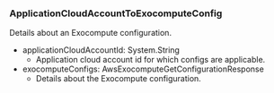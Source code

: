 ### ApplicationCloudAccountToExocomputeConfig
Details about an Exocompute configuration.

- applicationCloudAccountId: System.String
  - Application cloud account id for which configs are applicable.
- exocomputeConfigs: AwsExocomputeGetConfigurationResponse
  - Details about the Exocompute configuration.
